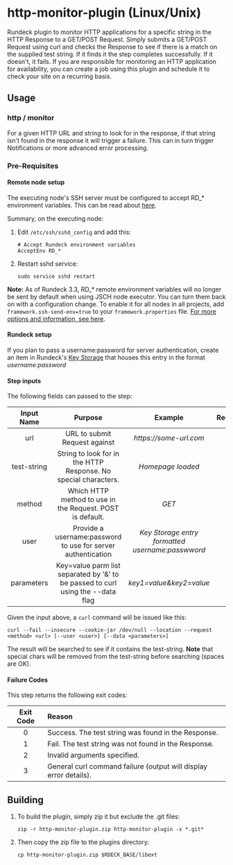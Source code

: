 # http-monitor-plugin (Linux/Unix)

Rundeck plugin to monitor HTTP applications for a specific string in the HTTP Response to a GET/POST Request. Simply submits a GET/POST Request using curl and checks the Response to see if there is a match on the supplied test string. If it finds it the step completes successfully. If it doesn't, it fails.
If you are responsible for monitoring an HTTP application for availability, you can create a job using this plugin and schedule it to check your site on a recurring basis.

## Usage

### http / monitor

For a given HTTP URL and string to look for in the response, if that string isn't found in the response it will trigger a failure. This can in turn trigger Notifications or more advanced error processing.

### Pre-Requisites

#### Remote node setup

The executing node's SSH server must be configured to accept RD_* environment variables. This can be read about [here](<https://linux.die.net/man/5/sshd_config>).

Summary, on the executing node:

1. Edit `/etc/ssh/sshd_config` and add this:

    ```shell
    # Accept Rundeck environment variables
    AcceptEnv RD_*
    ```

2. Restart sshd service:

    `sudo service sshd restart`
    
__Note:__ As of Rundeck 3.3, RD_* remote environment variables will no longer be sent by default when using JSCH node executor. You can turn them back on with a configuration change. To enable it for all nodes in all projects, add `framework.ssh-send-env=true` to your `framework.properties` file. [For more options and information, see here](https://docs.rundeck.com/docs/upgrading/upgrading-to-rundeck-3.3.html#jsch-node-executor-timeouts-and-environment-variables).

#### Rundeck setup

If you plan to pass a username:password for server authentication, create an item in Rundeck's [Key Storage](<https://www.rundeck.com/blog/use-rundecks-key-storage-to-manage-passwords-and-secrets>) that houses this entry in the format _username:password_

#### Step inputs

The following fields can passed to the step:

| Input Name | Purpose | Example | Required? |
|:----------:|:-------:|:-------:|:---------:|
| url | URL to submit Request against | _https://some-url.com_ | Y |
| test-string | String to look for in the HTTP Response. No special characters. | _Homepage loaded_ | Y |
| method | Which HTTP method to use in the Request. POST is default. | _GET_ | Y |
| user | Provide a username:password to use for server authentication | _Key Storage entry formatted username:passwword_ | N |
| parameters | Key=value parm list separated by '&' to be passed to curl using the --data flag | _key1=value&key2=value_ | N |

Given the input above, a `curl` command will be issued like this:

```shell
curl --fail --insecure --cookie-jar /dev/null --location --request <method> <url> [--user <user>] [--data <parameters>]
```

The result will be searched to see if it contains the test-string. __Note__ that special chars will be removed from the test-string before searching (spaces are OK).  

#### Failure Codes

This step returns the following exit codes:

| Exit Code |  Reason  |
|:----------:|:-------- |
|      0     | Success. The test string was found in the Response. |
|      1     | Fail. The test string was not found in the Response. |
|      2     | Invalid arguments specified. |
|      3     | General curl command failure (output will display error details). |

## Building

1. To build the plugin, simply zip it but exclude the .git files:

    ```shell
    zip -r http-monitor-plugin.zip http-monitor-plugin -x *.git*
    ```

2. Then copy the zip file to the plugins directory:

    ```shell
    cp http-monitor-plugin.zip $RDECK_BASE/libext
    ```
